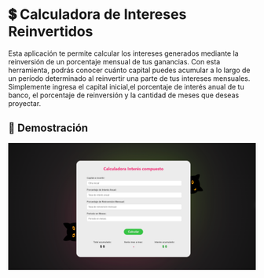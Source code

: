 # 💲 Calculadora de Intereses Reinvertidos

Esta aplicación te permite calcular los intereses generados mediante la reinversión de un porcentaje mensual de tus ganancias. Con esta herramienta, podrás conocer cuánto capital puedes acumular a lo largo de un período determinado al reinvertir una parte de tus intereses mensuales. Simplemente ingresa el capital inicial,el porcentaje de interés anual de tu banco, el porcentaje de reinversión y la cantidad de meses que deseas proyectar.

## 📸 Demostración

![image](https://github.com/FlorCollosso/calculadoraInteres/blob/main/assets/Captura.PNG)
